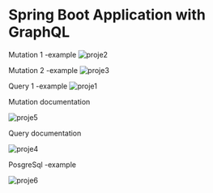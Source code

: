 
# Spring Boot Application with GraphQL
Mutation 1 -example
![proje2](https://user-images.githubusercontent.com/77891949/152701546-15681628-e150-48fa-816d-1046bdeb4c60.PNG)


Mutation 2 -example
![proje3](https://user-images.githubusercontent.com/77891949/152701587-db8ed41b-a332-41aa-b391-193759d5e1bc.PNG)


Query 1 -example 
![proje1](https://user-images.githubusercontent.com/77891949/152701625-2ecd3cfd-6bc5-4766-927d-3c380468ed28.PNG)

Mutation documentation

![proje5](https://user-images.githubusercontent.com/77891949/152701645-fe664b2a-b4a0-4256-ab9d-e628fb9a99d4.PNG)

Query documentation

![proje4](https://user-images.githubusercontent.com/77891949/152701654-558f0eac-9575-4289-9d54-342ab777621c.PNG)

PosgreSql -example

![proje6](https://user-images.githubusercontent.com/77891949/152701871-28568e10-07dd-4042-a50f-d7e64511de87.PNG)


